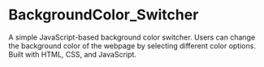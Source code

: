 # BackgroundColor_Switcher
A simple JavaScript-based background color switcher. Users can change the background color of the webpage by selecting different color options. Built with HTML, CSS, and JavaScript.
